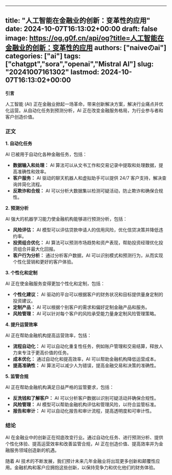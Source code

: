 
---
title: "人工智能在金融业的创新：变革性的应用"
date: 2024-10-07T16:13:02+00:00
draft: false
image: https://og.g0f.cn/api/og?title=人工智能在金融业的创新：变革性的应用
authors: ["naiveのai"]
categories: ["ai"]
tags: ["chatgpt","sora","openai","Mistral AI"]
slug: "20241007161302"
lastmod: 2024-10-07T16:13:02+00:00
---
**引言**

人工智能 (AI) 正在金融业掀起一场革命，带来创新解决方案，解决行业痛点并优化运营。从自动化任务到预测分析，AI 正在改变金融服务格局，为行业参与者和客户创造价值。

### 正文

**1. 自动化任务**

AI 已被用于自动化各种金融任务，包括：

- **数据输入和处理：** AI 算法可以从文书工作和交易记录中提取和处理数据，提高准确性和效率。
- **客户服务：** AI 驱动的聊天机器人和虚拟助手可以提供 24/7 客户支持，解决查询并简化流程。
- **反欺诈和合规：** AI 可以分析大数据集以检测可疑活动，防止欺诈和确保合规性。

**2. 预测分析**

AI 强大的机器学习能力使金融机构能够进行预测分析，包括：

- **风险评估：** AI 模型可以评估贷款申请人的信用风险，优化信贷决策并降低违约率。
- **投资组合优化：** AI 算法可以预测市场趋势和资产表现，帮助投资经理优化投资组合并最大化回报。
- **客户行为分析：** 通过分析客户数据，AI 可以识别模式和预测行为，从而实现个性化营销和更好的客户体验。

**3. 个性化和定制**

AI 正在使金融服务变得更加个性化和定制，包括：

- **个性化建议：** AI 驱动的平台可以根据客户的财务状况和目标提供量身定制的投资建议。
- **定制产品：** AI 可以根据个别客户的需求和偏好定制金融产品和服务。
- **风险管理：** AI 可以针对每个客户的风险承受能力量身定制风险管理策略。

**4. 提升运营效率**

AI 正在帮助金融机构提高运营效率，包括：

- **流程自动化：** AI 可以自动化重复性任务，例如账户管理和交易结算，释放人力来专注于更高价值的任务。
- **成本优化：** 通过自动化和提高效率，AI 可以帮助金融机构降低运营成本。
- **提高准确性：** AI 算法可以减少人为错误，提高金融交易和决策的准确性。

**5. 监管合规**

AI 正在帮助金融机构满足日益严格的监管要求，包括：

- **反洗钱和了解客户：** AI 可以分析客户数据以识别可疑活动并确保合规性。
- **风险管理：** AI 模型可以帮助金融机构评估和管理风险，以符合监管标准。
- **报告和审计：** AI 可以自动化报告和审计流程，提高透明度和可审计性。

### 结论

AI 在金融业中的创新正在彻底改变行业。通过自动化任务、进行预测分析、提供个性化体验、提高运营效率和改善监管合规，AI 正在创造价值、提高效率并为金融服务领域创造新的机遇。

随着 AI 技术的不断发展，我们预计未来几年金融业将出现更多创新和颠覆性应用。金融机构和客户应拥抱这些创新，以保持竞争力和优化他们的财务体验。